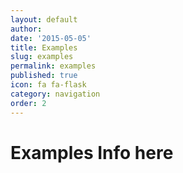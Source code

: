 ```yaml
---
layout: default
author: 
date: '2015-05-05'
title: Examples
slug: examples
permalink: examples
published: true
icon: fa fa-flask
category: navigation
order: 2
---
```


# Examples Info here